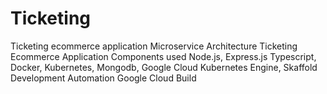 # Ticketing
Ticketing ecommerce application
Microservice Architecture Ticketing Ecommerce Application 
Components used
Node.js,
Express.js
Typescript,
Docker,
Kubernetes,
Mongodb,
Google Cloud Kubernetes Engine,
Skaffold Development Automation 
Google Cloud Build
